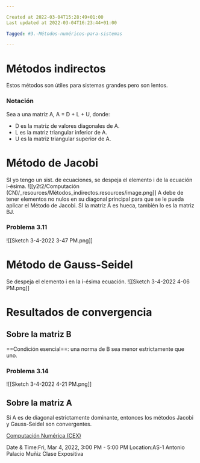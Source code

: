 ```yaml
---

Created at 2022-03-04T15:28:49+01:00
Last updated at 2022-03-04T16:23:44+01:00

Tagged: #3.-Métodos-numéricos-para-sistemas

---
```


# Métodos indirectos
Estos métodos son útiles para sistemas grandes pero son lentos.



### Notación

Sea a una matriz A, A = D + L + U, donde:

* D es la matriz de valores diagonales de A.
* L es la matriz triangular inferior de A.
* U es la matriz triangular superior de A.




# Método de Jacobi

SI yo tengo un sist. de ecuaciones, se despeja el elemento i de la ecuación i-ésima.
![[y2t2/Computación (CN)/_resources/Métodos_indirectos.resources/image.png]]
A debe de tener elementos no nulos en su diagonal principal para que se le pueda aplicar el Método de Jacobi.
SI la matriz A es hueca, también lo es la matriz BJ.


### Problema 3.11

![[Sketch 3-4-2022 3-47 PM.png]]


# Método de Gauss-Seidel

Se despeja el elemento i en la i-ésima ecuación.
![[Sketch 3-4-2022 4-06 PM.png]]


# Resultados de convergencia

## Sobre la matriz B

==Condición esencial==: una norma de B sea menor estrictamente que uno.


### Problema 3.14

![[Sketch 3-4-2022 4-21 PM.png]]


## Sobre la matriz A

Si A es de diagonal estrictamente dominante, entonces los métodos Jacobi y Gauss-Seidel son convergentes.


[Computación Numérica (CEX)](https://www.google.com/calendar/event?eid=XzhkOWxjZ3JmZHByNmFzamtjZ3AzZ2NoaDc1aTY0b2hsNmdzMzBjcGw2aGltYWUxbTc1Z20yY2hoY29zamNvcG1jcGdnIHVuZGVyc2NvcmViaXNAbQ)

Date & Time:Fri, Mar 4, 2022, 3:00 PM - 5:00 PM
Location:AS-1
Antonio Palacio Muñiz Clase Expositiva



